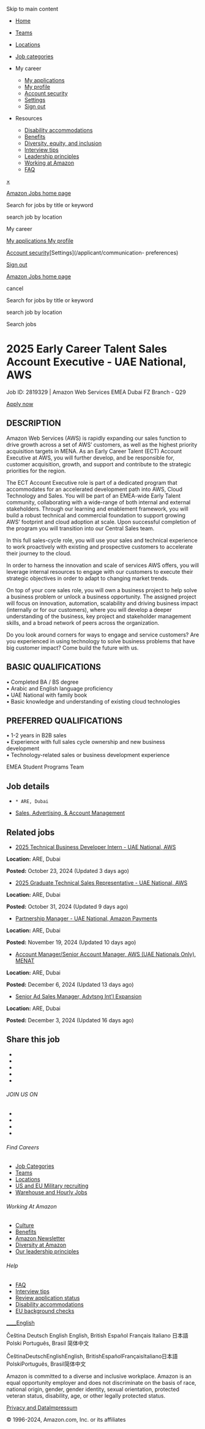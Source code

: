 Skip to main content

  * [Home](/en)

  * [Teams](/en/business_categories)

  * [Locations](/en/locations)

  * [Job categories](/en/job_categories)

  * My career
    * [My applications](/applicant/dashboard/applications)
    * [My profile](/user/details)
    * [Account security](https://passport.amazon.jobs/accountInfo)
    * [Settings](/applicant/communication-preferences)
    * [Sign out](/logout)

  * Resources
    * [Disability accommodations](/content/how-we-hire/accommodations)
    * [Benefits](/benefits/global)
    * [Diversity, equity, and inclusion](/content/our-workplace/diversity-and-inclusion)
    * [Interview tips](/content/how-we-hire/interviewing-at-amazon)
    * [Leadership principles](/content/our-workplace/leadership-principles)
    * [Working at Amazon](/content/our-workplace/working-at-amazon)
    * [FAQ](/content/faq)

[×](javascript:void\(0\))

[](javascript:void\(0\))[Amazon Jobs home page](/en)

Search for jobs by title or keyword

search job by location

My career

[My applications ](/applicant/dashboard/applications)[My
profile](/user/details)

[Account
security](https://passport.amazon.jobs/accountInfo)[Settings](/applicant/communication-
preferences)

[Sign out](/logout)

[Amazon Jobs home page](/en)

cancel

Search for jobs by title or keyword

search job by location

Search jobs

# 2025 Early Career Talent Sales Account Executive - UAE National, AWS

Job ID: 2819329 | Amazon Web Services EMEA Dubai FZ Branch - Q29

[Apply now](https://www.amazon.jobs/applicant/jobs/2819329/apply)

## DESCRIPTION

Amazon Web Services (AWS) is rapidly expanding our sales function to drive
growth across a set of AWS’ customers, as well as the highest priority
acquisition targets in MENA. As an Early Career Talent (ECT) Account Executive
at AWS, you will further develop, and be responsible for, customer
acquisition, growth, and support and contribute to the strategic priorities
for the region.  
  
The ECT Account Executive role is part of a dedicated program that
accommodates for an accelerated development path into AWS, Cloud Technology
and Sales. You will be part of an EMEA-wide Early Talent community,
collaborating with a wide-range of both internal and external stakeholders.
Through our learning and enablement framework, you will build a robust
technical and commercial foundation to support growing AWS’ footprint and
cloud adoption at scale. Upon successful completion of the program you will
transition into our Central Sales team.  
  
In this full sales-cycle role, you will use your sales and technical
experience to work proactively with existing and prospective customers to
accelerate their journey to the cloud.  
  
In order to harness the innovation and scale of services AWS offers, you will
leverage internal resources to engage with our customers to execute their
strategic objectives in order to adapt to changing market trends.  
  
On top of your core sales role, you will own a business project to help solve
a business problem or unlock a business opportunity. The assigned project will
focus on innovation, automation, scalability and driving business impact
(internally or for our customers), where you will develop a deeper
understanding of the business, key project and stakeholder management skills,
and a broad network of peers across the organization.  
  
Do you look around corners for ways to engage and service customers? Are you
experienced in using technology to solve business problems that have big
customer impact? Come build the future with us.  

## BASIC QUALIFICATIONS

• Completed BA / BS degree  
• Arabic and English language proficiency  
• UAE National with family book  
• Basic knowledge and understanding of existing cloud technologies  
  
  

## PREFERRED QUALIFICATIONS

• 1-2 years in B2B sales  
• Experience with full sales cycle ownership and new business development  
• Technology-related sales or business development experience  
  
  
  
  
  
  
  
  
  
EMEA Student Programs Team

## Job details

  *     * ARE, Dubai

  * [Sales, Advertising, & Account Management](/en/job_categories/sales-advertising-account-management)

## Related jobs

  * [2025 Technical Business Developer Intern - UAE National, AWS](/en/jobs/2812471/2025-technical-business-developer-intern-uae-national-aws)

**Location:** ARE, Dubai

**Posted:** October 23, 2024 (Updated 3 days ago)

  * [2025 Graduate Technical Sales Representative - UAE National, AWS](/en/jobs/2819334/2025-graduate-technical-sales-representative-uae-national-aws)

**Location:** ARE, Dubai

**Posted:** October 31, 2024 (Updated 9 days ago)

  * [Partnership Manager - UAE National, Amazon Payments](/en/jobs/2834614/partnership-manager-uae-national-amazon-payments)

**Location:** ARE, Dubai

**Posted:** November 19, 2024 (Updated 10 days ago)

  * [Account Manager/Senior Account Manager, AWS (UAE Nationals Only), MENAT](/en/jobs/2847576/account-manager-senior-account-manager-aws-uae-nationals-only-menat)

**Location:** ARE, Dubai

**Posted:** December 6, 2024 (Updated 13 days ago)

  * [Senior Ad Sales Manager, Advtsng Int'l Expansion](/en/jobs/2844956/senior-ad-sales-manager-advtsng-int-l-expansion)

**Location:** ARE, Dubai

**Posted:** December 3, 2024 (Updated 16 days ago)

## Share this job

  * [](https://www.facebook.com/sharer/sharer.php?u=https%3A%2F%2Fwww.amazon.jobs%2Fen%2Fjobs%2F2819329%2F2025-early-career-talent-sales-account-executive-uae-national-aws)
  * [](https://www.linkedin.com/shareArticle?mini=true&url=https%3A%2F%2Fwww.amazon.jobs%2Fen%2Fjobs%2F2819329%2F2025-early-career-talent-sales-account-executive-uae-national-aws&title=2025%20Early%20Career%20Talent%20Sales%20Account%20Executive%20-%20UAE%20National%2C%20AWS&summary=Amazon%20Web%20Services%20%28AWS%29%20is%20rapidly%20expanding%20our%20sales%20function%20to%20drive%20growth%20across%20a%20set%20of%20AWS%E2%80%99%20customers%2C%20as%20well%20as%20the%20highest%20priority%20acquisition%20targets%20in%20MENA.%20As%20an%20Early%20Career%20Talent%20%28ECT%29%20Account%20Executive%20at%20AWS%2C%20you%20will...)
  * [](https://twitter.com/intent/tweet?text=https%3A%2F%2Fwww.amazon.jobs%2Fen%2Fjobs%2F2819329)
  * [](mailto:?body=https%3A%2F%2Fwww.amazon.jobs%2Fen%2Fjobs%2F2819329&subject=Take%20a%20look%20at%20this%20job)
  * 

###### JOIN US ON

  * [](https://www.facebook.com/InsideAmazon/?Amazon.jobs=footer)
  * [](https://www.linkedin.com/company/amazon?Amazon.jobs=footer)
  * [](https://www.instagram.com/insideamazon/?Amazon.jobs=footer)
  * [](https://twitter.com/amazonnews?Amazon.jobs=footer)

###### Find Careers

  * [Job Categories](/en/job_categories)
  * [Teams](/en/business_categories)
  * [Locations](/en/locations)
  * [US and EU Military recruiting](/en/military)
  * [Warehouse and Hourly Jobs](/en/landing_pages/hourly-jobs)

###### Working At Amazon

  * [Culture](/en/landing_pages/working-at-amazon)
  * [Benefits](/en/benefits)
  * [Amazon Newsletter](https://email.aboutamazon.com/l/637851/2020-10-29/pd87g?utm_campaign=newslettersubscribers&utm_content=amazonnewssignup&utm_medium=amazonjobs&utm_source=footer)
  * [Diversity at Amazon](/en/diversity)
  * [Our leadership principles](/en/principles)

###### Help

  * [FAQ](/en/faqs)
  * [Interview tips](/en/landing_pages/interviewing-at-amazon#onlineapp)
  * [Review application status](https://www.amazon.jobs/applicant/check_application_status)
  * [Disability accommodations](/en/disability/us)
  * [EU background checks](/en/eu_background_checks)

[ ____English](javascript:void\(0\))

Čeština Deutsch English English, British Español Français Italiano 日本語 Polski
Português, Brasil 简体中文

ČeštinaDeutschEnglishEnglish,
BritishEspañolFrançaisItaliano日本語PolskiPortuguês, Brasil简体中文

Amazon is committed to a diverse and inclusive workplace. Amazon is an equal
opportunity employer and does not discriminate on the basis of race, national
origin, gender, gender identity, sexual orientation, protected veteran status,
disability, age, or other legally protected status.

[Privacy and Data](/en/privacy_page)[Impressum](/en/impressum)

© 1996-2024, Amazon.com, Inc. or its affiliates

